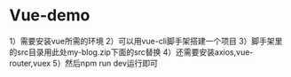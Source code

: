 # Vue-demo
1）需要安装vue所需的环境
2）可以用vue-cli脚手架搭建一个项目
3）脚手架里的src目录用此处my-blog.zip下面的src替换
4）还需要安装axios,vue-router,vuex
5）然后npm run dev运行即可
